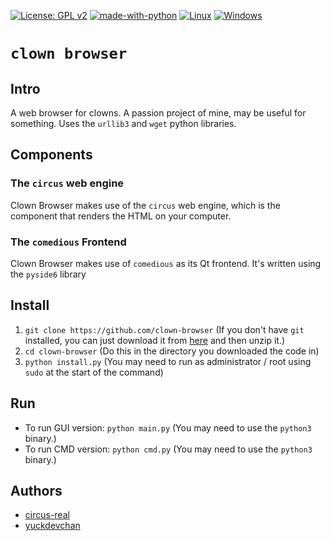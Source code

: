 [![License: GPL v2](https://img.shields.io/badge/License-GPL_v2-blue.svg)](https://www.gnu.org/licenses/old-licenses/gpl-2.0.en.html)
[![made-with-python](https://img.shields.io/badge/Made%20with-Python-1f425f.svg)](https://www.python.org/)
[![Linux](https://svgshare.com/i/Zhy.svg)](https://svgshare.com/i/Zhy.svg)
[![Windows](https://badgen.net/badge/icon/windows?icon=windows&label)](https://microsoft.com/windows/)
# `clown browser`
## Intro
A web browser for clowns. A passion project of mine, may be useful for something. Uses the `urllib3` and `wget` python libraries.
## Components
### The `circus` web engine
Clown Browser makes use of the `circus` web engine, which is the component that renders the HTML on your computer.
### The `comedious` Frontend
Clown Browser makes use of `comedious` as its Qt frontend. It's written using the `pyside6` library
## Install
1. `git clone https://github.com/clown-browser` (If you don't have `git` installed, you can just download it from [here](https://github.com/yuckdevchan/clown-browser/archive/refs/heads/main.zip) and then unzip it.)
2. `cd clown-browser` (Do this in the directory you downloaded the code in)
3. `python install.py` (You may need to run as administrator / root using `sudo` at the start of the command)
## Run
- To run GUI version: `python main.py` (You may need to use the `python3` binary.)
- To run CMD version: `python cmd.py` (You may need to use the `python3` binary.)
## Authors
- [circus-real](https://github.com/circus-real)
- [yuckdevchan](https://github.com/yuckdevchan)
